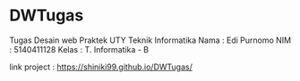 # DWTugas
Tugas Desain web Praktek UTY Teknik Informatika
Nama : Edi Purnomo
NIM : 5140411128
Kelas : T. Informatika - B

link project : https://shiniki99.github.io/DWTugas/
